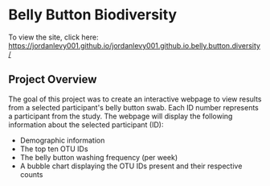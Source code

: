 # Belly Button Biodiversity

To view the site, click here: https://jordanlevy001.github.io/jordanlevy001.github.io.belly.button.diversity/

## Project Overview
The goal of this project was to create an interactive webpage to view results from a selected participant's belly button swab. Each ID number represents a participant from the study. The webpage will display the following information about the selected participant (ID):
- Demographic information
- The top ten OTU IDs
- The belly button washing frequency (per week)
- A bubble chart displaying the OTU IDs present and their respective counts
